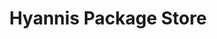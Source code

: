 ---
title: "Hyannis Package Store"
url: /barnstable-hyannis/hyannis-package-store/
shop: Spirituosen
---